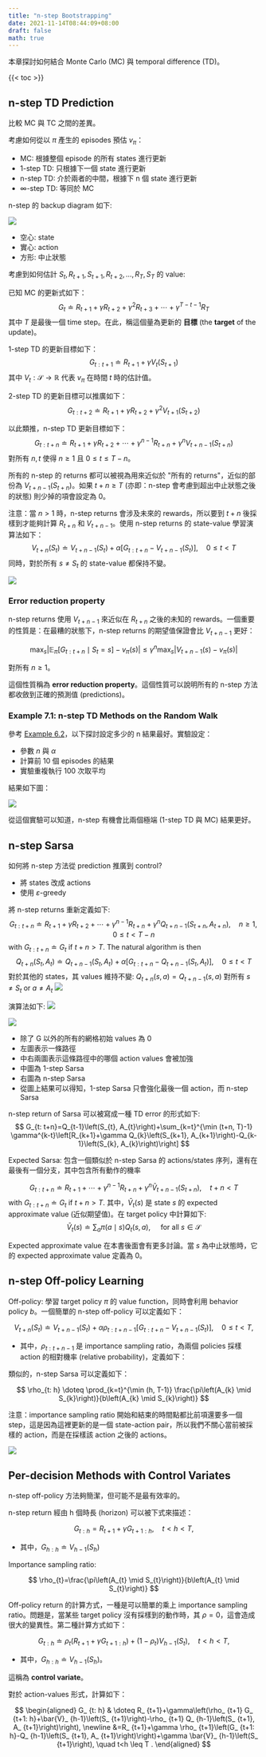 ```yaml
---
title: "n-step Bootstrapping"
date: 2021-11-14T08:44:09+08:00
draft: false
math: true
---
```


本章探討如何結合 Monte Carlo (MC) 與 temporal difference (TD)。

{{< toc >}}

## n-step TD Prediction

比較 MC 與 TC 之間的差異。

考慮如何從以 $\pi$ 產生的 episodes 預估 $v_{\pi}$：
- MC: 根據整個 episode 的所有 states 進行更新
- 1-step TD: 只根據下一個 state 進行更新
- n-step TD: 介於兩者的中間，根據下 n 個 state 進行更新
- $\infty$-step TD: 等同於 MC

n-step 的 backup diagram 如下:

![](7.1.png)
- 空心: state
- 實心: action
- 方形: 中止狀態

考慮到如何估計 $S_{t}, R_{t+1}, S_{t+1}, R_{t+2}, \ldots, R_{T}, S_{T}$ 的 value:

已知 MC 的更新式如下：
$$
G_{t} \doteq R_{t+1}+\gamma R_{t+2}+\gamma^{2} R_{t+3}+\cdots+\gamma^{T-t-1} R_{T}
$$
其中 $T$ 是最後一個 time step。在此，稱這個量為更新的 **目標** (the **target** of the update)。

1-step TD 的更新目標如下：
$$
G_{t: t+1} \doteq R_{t+1}+\gamma V_{t}\left(S_{t+1}\right)
$$
其中 $V_{t}: \mathcal{S} \rightarrow \mathbb{R}$ 代表 $v_{\pi}$ 在時間 $t$ 時的估計值。

2-step TD 的更新目標可以推廣如下：
$$
G_{t: t+2} \doteq R_{t+1}+\gamma R_{t+2}+\gamma^{2} V_{t+1}\left(S_{t+2}\right)
$$

以此類推，n-step TD 更新目標如下：
$$
G_{t: t+n} \doteq R_{t+1}+\gamma R_{t+2}+\cdots+\gamma^{n-1} R_{t+n}+\gamma^{n} V_{t+n-1}\left(S_{t+n}\right)
$$
對所有 $n, t$ 使得 $n \ge 1$ 且 $0 \le t \le T-n$。

所有的 n-step 的 returns 都可以被視為用來近似於 "所有的 returns"，近似的部份為 $V_{t+n-1}(S_{t+n})$。如果 $t+n \ge T$ (亦即：n-step 會考慮到超出中止狀態之後的狀態) 則少掉的項會設定為 0。 

注意：當 $n \gt 1$ 時，n-step returns 會涉及未來的 rewards，所以要到 $t+n$ 後採樣到才能夠計算 $R_{t+n}$ 和 $V_{t+n-1}$。使用 n-step returns 的 state-value 學習演算法如下：
$$
V_{t+n}\left(S_{t}\right) \doteq V_{t+n-1}\left(S_{t}\right)+\alpha\left[G_{t: t+n}-V_{t+n-1}\left(S_{t}\right)\right], \quad 0 \leq t<T
$$
同時，對於所有 $s \ne S_{t}$ 的 state-value 都保持不變。

![](alg-n-step-td.png)

### Error reduction property

n-step returns 使用 $V_{t+n-1}$ 來近似在 $R_{t+n}$ 之後的未知的 rewards。一個重要的性質是：在最糟的狀態下，n-step returns 的期望值保證會比 $V_{t+n-1}$ 更好：

$$
\max_ {s}\left|\mathbb{E}_ {\pi}\left[G_ {t: t+n} \mid S_ {t}=s\right]-v_ {\pi}(s)\right| \leq \gamma^{n} \max _ {s}\left|V_ {t+n-1}(s)-v_ {\pi}(s)\right|
$$

對所有 $n \ge 1$。

這個性質稱為 **error reduction property**。這個性質可以說明所有的 n-step 方法都收斂到正確的預測值 (predictions)。



### Example 7.1: n-step TD Methods on the Random Walk

參考 [Example 6.2](/RL-notes/sutton/tabular-solution-methods/temporal-difference-learning/#example-62)，以下探討設定多少的 n 結果最好。實驗設定：
- 參數 $n$ 與 $\alpha$
- 計算前 10 個 episodes 的結果
- 實驗重複執行 100 次取平均

結果如下圖：

![](7.2.png)

從這個實驗可以知道，n-step 有機會比兩個極端 (1-step TD 與 MC) 結果更好。


## n-step Sarsa

如何將 n-step 方法從 prediction 推廣到 control?
- 將 states 改成 actions
- 使用 $\varepsilon$-greedy

將 n-step returns 重新定義如下:
$$
G_ {t: t+n} \doteq R_ {t+1}+\gamma R_ {t+2}+\cdots+\gamma^{n-1} R_ {t+n}+\gamma^{n} Q_ {t+n-1}\left(S_ {t+n}, A_ {t+n}\right), \quad n \geq 1,0 \leq t<T-n
$$
with $G_ {t: t+n} \doteq G_ t$ if $t+n \gt T$. The natural algorithm is then
$$
Q_ {t+n}\left(S_ {t}, A_ {t}\right) \doteq Q_ {t+n-1}\left(S_ {t}, A_ {t}\right)+\alpha\left[G_ {t: t+n}-Q_ {t+n-1}\left(S_ {t}, A_ {t}\right)\right], \quad 0 \leq t<T
$$
對於其他的 states，其 values 維持不變:
$Q_ {t+n}(s,a) = Q_ {t+n-1}(s,a)$ 對所有 $s \neq S_ t$ or $a \neq A_ t$
![](backup_diagram-n-step-sarsa.png)

演算法如下:
![](alg-n-step-sarsa.png)

![](7.4.png)
- 除了 G 以外的所有的網格初始 values 為 0
- 左圖表示一條路徑
- 中右兩圖表示這條路徑中的哪個 action values 會被加強
- 中圖為 1-step Sarsa
- 右圖為 n-step Sarsa
- 從圖上結果可以得知，1-step Sarsa 只會強化最後一個 action，而 n-step Sarsa

n-step return of Sarsa 可以被寫成一種 TD error 的形式如下:
$$
G_{t: t+n}=Q_{t-1}\left(S_{t}, A_{t}\right)+\sum_{k=t}^{\min (t+n, T)-1} \gamma^{k-t}\left[R_{k+1}+\gamma Q_{k}\left(S_{k+1}, A_{k+1}\right)-Q_{k-1}\left(S_{k}, A_{k}\right)\right]
$$

Expected Sarsa: 包含一個類似於 n-step Sarsa 的 actions/states 序列，還有在最後有一個分支，其中包含所有動作的機率

$$
G_ {t: t+n} \doteq R_ {t+1}+\cdots+\gamma^{n-1} R_ {t+n}+\gamma^{n} \bar{V}_ {t+n-1}\left(S_ {t+n}\right), \quad t+n<T
$$
with $G_ {t: t+n} \doteq G_ t$ if $t+n \gt T$. 其中，$\bar{V}_ {t}(s)$ 是 state $s$ 的 expected approximate value (近似期望值)。在 target policy 中計算如下:
$$
\bar{V}_ {t}(s) \doteq \sum_ {a} \pi(a \mid s) Q_ {t}(s, a), \quad \text { for all } s \in \mathcal{S}
$$

Expected approximate value 在本書後面會有更多討論。當 $s$ 為中止狀態時，它的 expected approximate value 定義為 0。

## n-step Off-policy Learning

Off-policy: 學習 target policy $\pi$ 的 value function，同時會利用 behavior policy $b$。一個簡單的 n-step off-policy 可以定義如下：

$$
V_{t+n}\left(S_{t}\right) \doteq V_{t+n-1}\left(S_{t}\right)+\alpha \rho_{t: t+n-1}\left[G_{t: t+n}-V_{t+n-1}\left(S_{t}\right)\right], \quad 0 \leq t<T,
$$
- 其中，$\rho_{t:t+n-1}$ 是 importance sampling ratio，為兩個 policies 採樣 action 的相對機率 (relative probability)，定義如下：

類似的，n-step Sarsa 可以定義如下：

$$
\rho_{t: h} \doteq \prod_{k=t}^{\min (h, T-1)} \frac{\pi\left(A_{k} \mid S_{k}\right)}{b\left(A_{k} \mid S_{k}\right)}
$$

注意：importance sampling ratio 開始和結束的時間點都比前項還要多一個 step，這是因為這裡更新的是一個 state-action pair，所以我們不關心當前被採樣的 action，而是在採樣該 action 之後的 actions。

![](alg-off-policy-n-step-sarsa.png)


## Per-decision Methods with Control Variates

n-step off-policy 方法夠簡潔，但可能不是最有效率的。

n-step return 經由 h 個時長 (horizon) 可以被下式來描述：

$$
G_{t: h}=R_{t+1}+\gamma G_{t+1: h}, \quad t<h<T,
$$

- 其中，$G_{h: h} \doteq V_{h-1} (S_h)$

Importance sampling ratio:

$$
\rho_{t}=\frac{\pi\left(A_{t} \mid S_{t}\right)}{b\left(A_{t} \mid S_{t}\right)}
$$

Off-policy return 的計算方式，一種是可以簡單的乘上 importance sampling ratio。問題是，當某些 target policy 沒有採樣到的動作時，其 $\rho = 0$，這會造成很大的變異性。第二種計算方式如下：

$$
G_{t: h} \doteq \rho_{t}\left(R_{t+1}+\gamma G_{t+1: h}\right)+\left(1-\rho_{t}\right) V_{h-1}\left(S_{t}\right), \quad t<h<T,
$$

- 其中，$G_{h: h} \doteq V_{h-1} (S_h)$。

這稱為 **control variate**。

對於 action-values 形式，計算如下：

$$
\begin{aligned}
G_ {t: h} & \doteq R_ {t+1}+\gamma\left(\rho_ {t+1} G_ {t+1: h}+\bar{V}_ {h-1}\left(S_ {t+1}\right)-\rho_ {t+1} Q_ {h-1}\left(S_ {t+1}, A_ {t+1}\right)\right), \newline
&=R_ {t+1}+\gamma \rho_ {t+1}\left(G_ {t+1: h}-Q_ {h-1}\left(S_ {t+1}, A_ {t+1}\right)\right)+\gamma \bar{V}_ {h-1}\left(S_ {t+1}\right), \quad t<h \leq T .
\end{aligned}
$$
